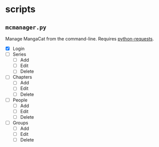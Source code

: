 # scripts

## `mcmanager.py`

Manage MangaCat from the command-line. Requires [python-requests](https://2.python-requests.org/en/master/).

* [x] Login
* [ ] Series
  * [ ] Add
  * [ ] Edit
  * [ ] Delete
* [ ] Chapters
  * [ ] Add
  * [ ] Edit
  * [ ] Delete
* [ ] People
  * [ ] Add
  * [ ] Edit
  * [ ] Delete
* [ ] Groups
  * [ ] Add
  * [ ] Edit
  * [ ] Delete

